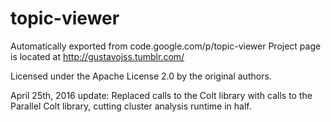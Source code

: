 # topic-viewer
Automatically exported from code.google.com/p/topic-viewer
Project page is located at http://gustavojss.tumblr.com/

Licensed under the Apache License 2.0 by the original authors.

April 25th, 2016 update:
Replaced calls to the Colt library with calls to the Parallel Colt library, cutting cluster analysis runtime in half.
